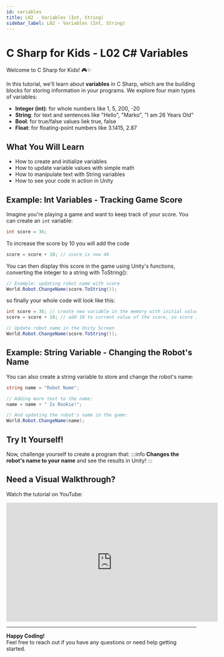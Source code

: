```yaml
---
id: variables
title: L02 - Variables (Int, String)
sidebar_label: L02 - Variables (Int, String)
---
```


# C Sharp for Kids - L02 C# Variables

Welcome to C Sharp for Kids! 🎮✨

In this tutorial, we'll learn about **variables** in C Sharp, which are the building blocks for storing information in your programs. We explore four main types of variables:
- **Integer (int)**: for whole numbers like 1, 5, 200, -20
- **String**: for text and sentences like "Hello", "Marko", "I am 26 Years Old"
- **Bool**: for true/false values liek true, false
- **Float**: for floating-point numbers like 3.1415, 2.87

## What You Will Learn

- How to create and initialize variables
- How to update variable values with simple math
- How to manipulate text with String variables
- How to see your code in action in Unity

## Example: Int Variables - Tracking Game Score

Imagine you're playing a game and want to keep track of your score. You can create an `int` variable:

```csharp
int score = 36;
```

To increase the score by 10 you will add the code
```csharp
score = score + 10; // score is now 46
```
You can then display this score in the game using Unity's functions, converting the integer to a string with ToString():
```csharp
// Example: updating robot name with score
World.Robot.ChangeName(score.ToString());
```

so finally your whole code will look like this:
```csharp
int score = 36; // create new variable in the memory with initial value 36 as integer type
score = score + 10; // add 10 to current value of the score, so score is now 46

// Update robot name in the Unity Screen
World.Robot.ChangeName(score.ToString());
```


## Example: String Variable - Changing the Robot's Name

You can also create a string variable to store and change the robot's name:
```csharp
string name = "Robot Name";

// Adding more text to the name:
name = name + " Is Rookie!";

// And updating the robot's name in the game:
World.Robot.ChangeName(name);
```

## Try It Yourself!

Now, challenge yourself to create a program that:
:::info
**Changes the robot's name to your name** and see the results in Unity!
:::


## Need a Visual Walkthrough?

Watch the tutorial on YouTube:  

<iframe width="560" height="315" src="https://www.youtube.com/embed/mH5b4tjdgi0"
title="YouTube video player" frameborder="0" allowfullscreen>
</iframe>

---


**Happy Coding!**  
Feel free to reach out if you have any questions or need help getting started.
